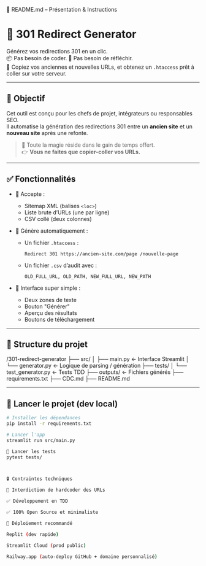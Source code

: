 📄 README.md – Présentation & Instructions
# 🦎 301 Redirect Generator

Générez vos redirections 301 en un clic.  
📦 Pas besoin de coder. 🧠 Pas besoin de réfléchir.  
🚀 Copiez vos anciennes et nouvelles URLs, et obtenez un `.htaccess` prêt à coller sur votre serveur.

---

## 🎯 Objectif

Cet outil est conçu pour les chefs de projet, intégrateurs ou responsables SEO.  
Il automatise la génération des redirections 301 entre un **ancien site** et un **nouveau site** après une refonte.

> 🧠 Toute la magie réside dans le gain de temps offert.  
> 👉 **Vous ne faites que copier-coller vos URLs.**

---

## ✅ Fonctionnalités

- 🔸 Accepte :
  - Sitemap XML (balises `<loc>`)
  - Liste brute d’URLs (une par ligne)
  - CSV collé (deux colonnes)

- 🔸 Génère automatiquement :
  - Un fichier `.htaccess` :
    ```
    Redirect 301 https://ancien-site.com/page /nouvelle-page
    ```
  - Un fichier `.csv` d’audit avec :
    ```
    OLD_FULL_URL, OLD_PATH, NEW_FULL_URL, NEW_PATH
    ```

- 🔸 Interface super simple :
  - Deux zones de texte
  - Bouton "Générer"
  - Aperçu des résultats
  - Boutons de téléchargement

---

## 📂 Structure du projet



/301-redirect-generator
├── src/
│ ├── main.py ← Interface Streamlit
│ └── generator.py ← Logique de parsing / génération
├── tests/
│ └── test_generator.py ← Tests TDD
├── outputs/ ← Fichiers générés
├── requirements.txt
├── CDC.md
├── README.md


---

## 🚀 Lancer le projet (dev local)

```bash
# Installer les dépendances
pip install -r requirements.txt

# Lancer l'app
streamlit run src/main.py

🧪 Lancer les tests
pytest tests/



🔒 Contraintes techniques

🚫 Interdiction de hardcoder des URLs

✅ Développement en TDD

✅ 100% Open Source et minimaliste

🏁 Déploiement recommandé

Replit (dev rapide)

Streamlit Cloud (prod public)

Railway.app (auto-deploy GitHub + domaine personnalisé)
